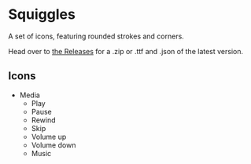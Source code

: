 # Squiggles

A set of icons, featuring rounded strokes and corners.

Head over to [the Releases](https://github.com/totallyhuman/squiggles/releases) for a .zip or .ttf and .json of the latest version.

## Icons

-   Media
    -   Play
    -   Pause
    -   Rewind
    -   Skip
    -   Volume up
    -   Volume down
    -   Music
